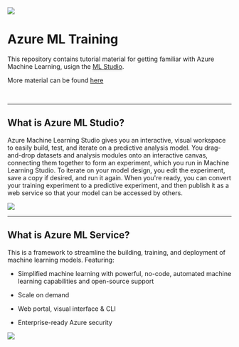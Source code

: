<img src="https://www.bilot.fi/wp-content/uploads/2018/06/bilot-logo.png" />

# Azure ML Training

<p>This repository contains tutorial material for getting familiar 
with Azure Machine Learning, usign the 
<a href="https://docs.microsoft.com/en-us/azure/machine-learning/studio/what-is-ml-studio">ML Studio</a>.

More material can be found <a href="https://github.com/Azure-Readiness/hol-azure-machine-learning">here</a>

<br>
<hr>

## What is Azure ML Studio?
<p>
Azure Machine Learning Studio gives you an interactive, visual workspace to easily build, test, and iterate on a predictive analysis model. You drag-and-drop datasets and analysis modules onto an interactive canvas, connecting them together to form an experiment, which you run in Machine Learning Studio. To iterate on your model design, you edit the experiment, save a copy if desired, and run it again. When you're ready, you can convert your training experiment to a predictive experiment, and then publish it as a web service so that your model can be accessed by others.
</p>

<img src="https://docs.microsoft.com/en-us/azure/machine-learning/studio/media/what-is-ml-studio/ml_studio_overview_v1.1.png" />

<br>
<hr>

## What is Azure ML Service?
<p>This is a framework to streamline the building, training, and deployment of machine learning models. Featuring:</p>

- Simplified machine learning with powerful, no-code, automated machine learning capabilities and open-source support

- Scale on demand

- Web portal, visual interface & CLI

- Enterprise-ready Azure security

<img src="https://azurecomcdn.azureedge.net/cvt-fcb719f5b1b3c105c5625cc5679738abb3fb050750867e58624d7f90de7bfce3/images/page/services/machine-learning-service/mls-slide1-step1.jpg"/>
